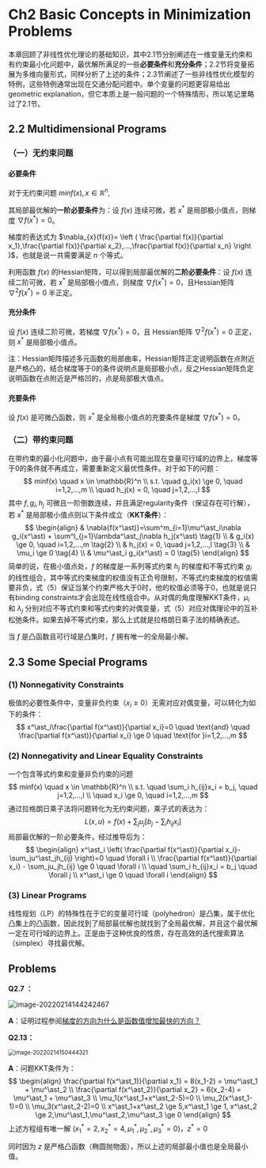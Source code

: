 # Ch2 Basic Concepts in Minimization Problems

本章回顾了非线性优化理论的基础知识，其中2.1节分别阐述在一维变量无约束和有约束最小化问题中，最优解所满足的一些**必要条件**和**充分条件**；2.2节将变量拓展为多维向量形式，同样分析了上述的条件；2.3节阐述了一些非线性优化模型的特例，这些特例通常出现在交通分配问题中。单个变量的问题更容易给出geometric explanation，但它本质上是一般问题的一个特殊情形，所以笔记里略过了2.1节。

## 2.2 Multidimensional Programs

### （一）无约束问题

#### 必要条件

对于无约束问题 $minf(x), x \in \mathbb{R}^n$,

其局部最优解的**一阶必要条件**为：设 $f(x)$ 连续可微，若 $x^\ast$ 是局部极小值点，则梯度 $\nabla{f(x^\ast)}=0$。

梯度的表达式为 $\nabla_{x}{f(x)}= \left ( \frac{\partial f(x)}{\partial x_1},\frac{\partial f(x)}{\partial x_2},...,\frac{\partial f(x)}{\partial x_n}  \right )$，也就是说一共需要满足 $n$ 个等式。

利用函数 $f(x)$ 的Hessian矩阵，可以得到局部最优解的**二阶必要条件**：设 $f(x)$ 连续二阶可微，若 $x^\ast$ 是局部极小值点，则梯度 $\nabla{f(x^\ast)}=0$，且Hessian矩阵 $\nabla^2{f(x^\ast)}=0$ 半正定。

#### 充分条件

设 $f(x)$ 连续二阶可微，若梯度 $\nabla{f(x^\ast)}=0$，且 Hessian矩阵 $\nabla^2{f(x^\ast)}=0$ 正定，则 $x^\ast$ 是局部极小值点。

注：Hessian矩阵描述多元函数的局部曲率，Hessian矩阵正定说明函数在点附近是严格凸的，结合梯度等于0的条件说明点是局部极小点，反之Hessian矩阵负定说明函数在点附近是严格凹的，点是局部极大值点。

#### 充要条件

设 $f(x)$ 是可微凸函数，则 $x^\ast$ 是全局极小值点的充要条件是梯度 $\nabla{f(x^\ast)}=0$。

### （二）带约束问题

在带约束的最小化问题中，由于最小点有可能出现在变量可行域的边界上，梯度等于0的条件就不再成立，需要重新定义最优性条件。对于如下的问题：
$$
minf(x) \quad x \in \mathbb{R}^n
\\
s.t. \quad g_i(x) \ge 0, \quad i=1,2,...,m
\\
\quad h_j(x) = 0, \quad j=1,2,...,l
$$
其中 $f,g_i,h_j$ 可微且一阶倒数连续，并且满足regularity条件（保证存在可行解），若 $x^*$ 是局部极小值点则以下条件成立（**KKT条件**）：
$$
\begin{align}
& \nabla{f(x^\ast)}=\sum^m_{i=1}\mu^\ast_i\nabla g_i(x^\ast) + \sum^l_{j=1}\lambda^\ast_j\nabla h_j(x^\ast) \tag{1} \\
& g_i(x) \ge 0, \quad i=1,2,...,m  \tag{2} \\
& h_j(x) = 0, \quad j=1,2,...,l \tag{3} \\
& \mu_i \ge 0 \tag{4} \\
& \mu^\ast_i g_i(x^\ast) = 0 \tag{5}
\end{align}
$$
简单的说，在极小值点处，$f$ 的梯度是一系列等式约束 $h_j$ 的梯度和不等式约束 $g_i$ 的线性组合，其中等式约束梯度的权值没有正负号限制，不等式约束梯度的权值需要非负，式（5）保证当某个约束严格大于0时，他的权值必须等于0，也就是说只有binding constraints才会出现在线性组合中。从对偶的角度理解KKT条件，$\mu_i$ 和 $\lambda_j$ 分别对应不等式约束和等式约束的对偶变量，式（5）对应对偶理论中的互补松弛条件。如果去掉不等式约束，那么上式就是拉格朗日乘子法的精确表述。

当 $f$ 是凸函数且可行域是凸集时，$f$ 拥有唯一的全局最小解。

## 2.3 Some Special Programs

### (1) Nonnegativity Constraints

极值的必要性条件中，变量非负约束（$x_i \ge 0$）无需对应对偶变量，可以转化为如下的条件：
$$
x^\ast_i\frac{\partial f(x^\ast)}{\partial x_i}=0 \quad \text{and} \quad  \frac{\partial f(x^\ast)}{\partial x_i} \ge 0 \quad \text{for }i=1,2,...,m
$$

### (2) Nonnegativity and Linear Equality Constraints

一个包含等式约束和变量非负约束的问题
$$
minf(x) \quad x \in \mathbb{R}^n
\\
s.t. \quad \sum_i h_{ij}x_i = b_j, \quad j=1,2,...,l
\\
\quad x_i \ge 0, \quad i=1,2,...,m
$$
通过拉格朗日乘子法将问题转化为无约束问题，乘子式的表达为：
$$
L(x,u)=f(x)+\sum_ju_j \left [ b_j-\sum_i h_{ij}x_i \right]
$$
局部最优解的一阶必要条件，经过推导后为：
$$
\begin{align}
x^\ast_i \left( \frac{\partial f(x^\ast)}{\partial x_i}-\sum_ju^\ast_jh_{ij} \right)=0 \quad \forall i \\
\frac{\partial f(x^\ast)}{\partial x_i} - \sum_ju_jh_{ij} \ge 0 \quad \forall i \\
\quad \sum_i h_{ij}x_i = b_j \quad \forall j \\
x^\ast_i \ge 0 \quad \forall i
\end{align}
$$

### (3) Linear Programs

线性规划（LP）的特殊性在于它的变量可行域（polyhedron）是凸集，属于优化凸集上的凸函数，因此找到了局部最优解也就找到了全局最优解，并且这个最优解一定在可行域的边界上。正是由于这种优良的性质，存在高效的迭代搜索算法（simplex）寻找最优解。

## Problems

**Q2.7 ：**

![image-20220214144242467](https://picgo-1306169978.cos.ap-nanjing.myqcloud.com/20220214144242.png)

**A**：证明过程参阅[梯度的方向为什么是函数值增加最快的方向？](https://zhuanlan.zhihu.com/p/38525412)

**Q2.13：**

<img src="https://picgo-1306169978.cos.ap-nanjing.myqcloud.com/20220214150444.png" alt="image-20220214150444321" style="zoom:80%;" />

**A**：问题KKT条件为：
$$
\begin{align}
\frac{\partial f(x^\ast_1)}{\partial x_1} = 8(x_1-2) = \mu^\ast_1 + \mu^\ast_2 \\
\frac{\partial f(x^\ast_2)}{\partial x_2} = 6(x_2-4) = \mu^\ast_1 + \mu^\ast_3 \\
\mu_1(x^\ast_1+x^\ast_2-5)=0 \\
\mu_2(x^\ast_1-1)=0 \\
\mu_3(x^\ast_2-2)=0 \\
x^\ast_1+x^\ast_2 \ge 5,x^\ast_1 \ge 1, x^\ast_2 \ge 2,\mu^\ast_1,\mu^\ast_2,\mu^\ast_3 \ge 0
\end{align}
$$
上述方程组有唯一解 $\left( x^\ast_1=2,x^\ast_2=4,\mu^\ast_1,\mu^\ast_2,\mu^\ast_3 = 0 \right)$，$z^\ast=0$

同时因为 $z$ 是严格凸函数（椭圆抛物面），所以上述的局部最小值也是全局最小值。

